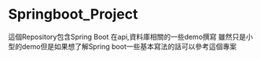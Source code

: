 # Springboot_Project
這個Repository包含Spring Boot 在api,資料庫相關的一些demo撰寫
雖然只是小型的demo但是如果想了解Spring boot一些基本寫法的話可以參考這個專案
